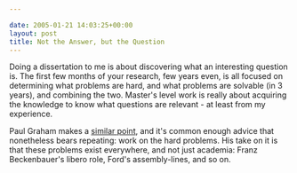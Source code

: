 ```yaml
---

date: 2005-01-21 14:03:25+00:00
layout: post
title: Not the Answer, but the Question
---
```


Doing a dissertation to me is about discovering what an interesting question is.  The first few months of your research, few years even, is all focused on determining what problems are hard, and what problems are solvable (in 3 years), and combining the two.  Master's level work is really about acquiring the knowledge to know what questions are relevant - at least from my experience.

Paul Graham makes a [similar point](http://paulgraham.com/hs.html), and it's common enough advice that nonetheless bears repeating: work on the hard problems.  His take on it is that these problems exist everywhere, and not just academia: Franz Beckenbauer's libero role, Ford's assembly-lines, and so on.
